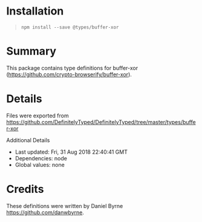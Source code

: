 # Installation
> `npm install --save @types/buffer-xor`

# Summary
This package contains type definitions for buffer-xor (https://github.com/crypto-browserify/buffer-xor).

# Details
Files were exported from https://github.com/DefinitelyTyped/DefinitelyTyped/tree/master/types/buffer-xor

Additional Details
 * Last updated: Fri, 31 Aug 2018 22:40:41 GMT
 * Dependencies: node
 * Global values: none

# Credits
These definitions were written by Daniel Byrne <https://github.com/danwbyrne>.
